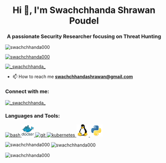 <h1 align="center">Hi 👋, I'm Swachchhanda Shrawan Poudel</h1>
<h3 align="center">A passionate Security Researcher focusing on Threat Hunting</h3>

<p align="left"> <img src="https://komarev.com/ghpvc/?username=swachchhanda000&label=Profile%20views&color=0e75b6&style=flat" alt="swachchhanda000" /> </p>

<p align="left"> <a href="https://github.com/ryo-ma/github-profile-trophy"><img src="https://github-profile-trophy.vercel.app/?username=swachchhanda000" alt="swachchhanda000" /></a> </p>

<p align="left"> <a href="https://twitter.com/_swachchhanda_" target="blank"><img src="https://img.shields.io/twitter/follow/_swachchhanda_?logo=twitter&style=for-the-badge" alt="_swachchhanda_" /></a> </p>

- 📫 How to reach me **swachchhandashrawan@gmail.com**

<h3 align="left">Connect with me:</h3>
<p align="left">
<a href="https://twitter.com/_swachchhanda_" target="blank"><img align="center" src="https://raw.githubusercontent.com/rahuldkjain/github-profile-readme-generator/master/src/images/icons/Social/twitter.svg" alt="_swachchhanda_" height="30" width="40" /></a>
</p>

<h3 align="left">Languages and Tools:</h3>
<p align="left"> <a href="https://www.gnu.org/software/bash/" target="_blank" rel="noreferrer"> <img src="https://www.vectorlogo.zone/logos/gnu_bash/gnu_bash-icon.svg" alt="bash" width="40" height="40"/> </a> <a href="https://www.docker.com/" target="_blank" rel="noreferrer"> <img src="https://raw.githubusercontent.com/devicons/devicon/master/icons/docker/docker-original-wordmark.svg" alt="docker" width="40" height="40"/> </a> <a href="https://git-scm.com/" target="_blank" rel="noreferrer"> <img src="https://www.vectorlogo.zone/logos/git-scm/git-scm-icon.svg" alt="git" width="40" height="40"/> </a> <a href="https://kubernetes.io" target="_blank" rel="noreferrer"> <img src="https://www.vectorlogo.zone/logos/kubernetes/kubernetes-icon.svg" alt="kubernetes" width="40" height="40"/> </a> <a href="https://www.linux.org/" target="_blank" rel="noreferrer"> <img src="https://raw.githubusercontent.com/devicons/devicon/master/icons/linux/linux-original.svg" alt="linux" width="40" height="40"/> </a> <a href="https://www.python.org" target="_blank" rel="noreferrer"> <img src="https://raw.githubusercontent.com/devicons/devicon/master/icons/python/python-original.svg" alt="python" width="40" height="40"/> </a> </p>

<p><img align="left" src="https://github-readme-stats.vercel.app/api?username=swachchhanda000&show_icons=true&count_private=true&theme=dracula&custom_title=Github%20Stats&title_color=blue&hide_border=true" alt="swachchhanda000" /></p>

<p>&nbsp;<img align="center" src="https://github-readme-stats.vercel.app/api?username=swachchhanda000&show_icons=true&locale=en" alt="swachchhanda000" /></p>

<p><img align="center" src="https://github-readme-streak-stats.herokuapp.com/?user=swachchhanda000&" alt="swachchhanda000" /></p>
